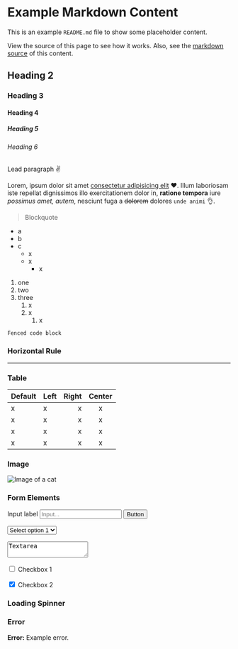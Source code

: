 # Example Markdown Content

This is an example `README.md` file to show some placeholder content.

View the source of this page to see how it works. Also, see the [markdown source](https://github.com/maxmilton/microdoc/blob/master/docs/examples/README.md) of this content.

## Heading 2

### Heading 3

#### Heading 4

##### Heading 5

###### Heading 6

<p class="lead">Lead paragraph ✌</p>

Lorem, ipsum dolor sit amet [consectetur adipisicing elit](#) ❤️. Illum laboriosam iste repellat dignissimos illo exercitationem dolor in, **ratione tempora** iure _possimus amet, autem_, nesciunt fuga a ~~dolorem~~ dolores `unde animi` 👌.

> Blockquote

- a
- b
- c
  - x
  - x
    - x

1. one
1. two
1. three
   1. x
   1. x
      1. x

```
Fenced code block
```

### Horizontal Rule

---

### Table

<!-- prettier-ignore-start -->

| Default | Left | Right | Center |
| --- | :-- | --: | :-: |
| x | x | x | x |
| x | x | x | x |
| x | x | x | x |
| x | x | x | x |

<!-- prettier-ignore-end -->

### Image

![Image of a cat](https://placekitten.com/300/200)

### Form Elements

<form onsubmit="return false">
  <div style="margin-bottom:1rem">
    <label for="input">Input label</label>
    <input id="input" placeholder="Input..."></input>
    <button>Button</button>
  </div>

  <div style="margin-bottom:1rem">
    <select>
      <option>Select option 1</option>
      <option>Select option 2</option>
      <option>Select option 3</option>
    </select>
  </div>

  <div style="margin-bottom:1rem">
    <textarea>Textarea</textarea>
  </div>

  <div class="df" style="margin-bottom:1rem">
    <input id="checkbox1" type="checkbox" />
    <label for="checkbox1">Checkbox 1</label>
  </div>
  <div class="df" style="margin-bottom:1rem">
    <input id="checkbox2" type="checkbox" checked />
    <label for="checkbox2">Checkbox 2</label>
  </div>
</form>

### Loading Spinner

<div class=spinner-wrapper>
  <div class=spinner></div>
</div>

### Error

<div class=microdoc-alert>
  <strong>Error:</strong> Example error.
</div>
